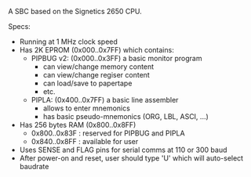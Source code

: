 A SBC based on the Signetics 2650 CPU. 

Specs:
- Running at 1 MHz clock speed
- Has 2K EPROM (0x000..0x7FF) which contains: 
    - PIPBUG v2: (0x000..0x3FF) a basic monitor program
      - can view/change memory content
      - can view/change regiser content
      - can load/save to papertape
      - etc. 
    - PIPLA: (0x400..0x7FF) a basic line assembler 
      - allows to enter mnemonics 
      - has basic pseudo-mnemonics (ORG, LBL, ASCI, ...) 
- Has 256 bytes RAM (0x800..0x8FF) 
  - 0x800..0x83F : reserved for PIPBUG and PIPLA
  - 0x840..0x8FF : available for user
- Uses SENSE and FLAG pins for serial comms at 110 or 300 baud
- After power-on and reset, user should type 'U' which will auto-select baudrate 
